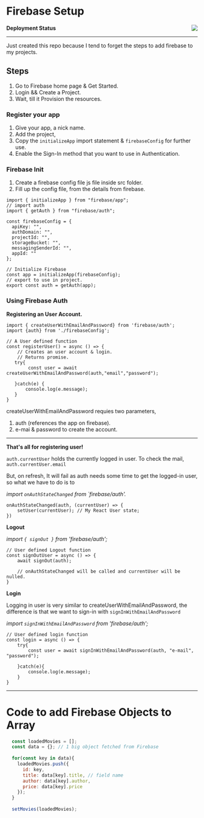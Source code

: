 # Firebase Setup 
**Deployment Status**
<a href="https://adarshchakraborty.netlify.com"><img src="https://api.netlify.com/api/v1/badges/551c2480-12ef-4c2e-9b97-ffe41693b2b6/deploy-status" align="right"></a>
***
Just created this repo because I tend to forget the steps to add firebase to my projects.

## Steps
1. Go to Firebase home page & Get Started.
2. Login && Create a Project. 
3. Wait, till it Provision the resources.

### Register your app
1. Give your app, a nick name.
2. Add the project,
3. Copy the `initializeApp` import statement & `firebaseConfig` for further use.
4. Enable the Sign-In method that you want to use in Authentication.

### Firebase Init
1. Create a firebase config file js file inside src folder.
2. Fill up the config file, from the details from firebase.

```
import { initializeApp } from "firebase/app";
// import auth 
import { getAuth } from "firebase/auth";

const firebaseConfig = {
  apiKey: "",
  authDomain: "",
  projectId: "",
  storageBucket: "",
  messagingSenderId: "",
  appId: ""
};

// Initialize Firebase
const app = initializeApp(firebaseConfig);
// export to use in project.
export const auth = getAuth(app);
```
### Using Firebase Auth 

**Registering an User Account.**

```
import { createUserWithEmailAndPassword} from 'firebase/auth';
import {auth} from './firebaseConfig';

// A User defined function
const registerUser() = async () => {
    // Creates an user account & login.
    // Returns promise.
   try{
        const user = await createUserWithEmailAndPassword(auth,"email","password");

   }catch(e) {
       console.log(e.message);
   }
}
```

createUserWithEmailAndPassword requies two parameters,
1. auth (references the app on firebase).
2. e-mai & password to create the account.

***

**That's all for registering user!**

`auth.currentUser` holds the currently logged in user.
    To check the mail, `auth.currentUser.email `

But, on refresh, It will fail as auth needs some time to get the logged-in user, so what we have to do is to 

*import `onAuthStateChanged` from `firebase/auth'.*

```
onAuthStateChanged(auth, (currentUser) => {
    setUser(currentUser); // My React User state;
})
```

**Logout**

*import `{ signOut }` from 'firebase/auth';*

```
// User defined Logout function
const signOutUser = async () => {
    await signOut(auth);

    // onAuthStateChanged will be called and currentUser will be nulled.
}
```

**Login**

Logging in user is very similar to createUserWithEmailAndPassword, the difference is that we want to sign-in with `signInWithEmailAndPassword`

*import `signInWithEmailAndPassword` from 'firebase/auth';*

```
// User defined login function
const login = async () => {
    try{
        const user = await signInWithEmailAndPassword(auth, "e-mail", "password");
        
    }catch(e){
        console.log(e.message);
    }
}
```

***
# Code to add Firebase Objects to Array

```javascript
  const loadedMovies = [];
  const data = {}; // 1 big object fetched from Firebase
  
  for(const key in data){
    loadedMovies.push({
      id: key,
      title: data[key].title, // field name
      author: data[key].author,
      price: data[key].price
    });
  }
  
  setMovies(loadedMovies);
```
